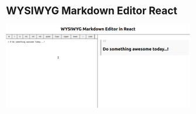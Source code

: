 # WYSIWYG Markdown Editor React

![Demo](https://github.com/shindesharad71/WYSIWYG-Markdown-Editor-React/blob/master/demo.gif?raw=true 'Demo')
